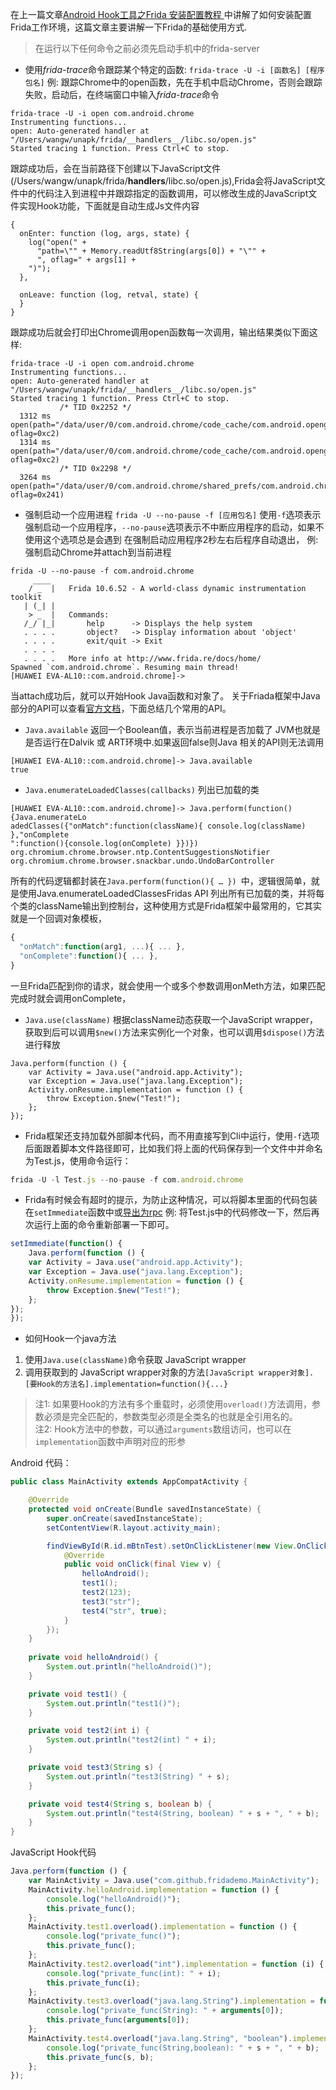    在上一篇文章[Android Hook工具之Frida 安装配置教程
][1] 中讲解了如何安装配置Frida工作环境，这篇文章主要讲解一下Frida的基础使用方式.
 > 在运行以下任何命令之前必须先启动手机中的frida-server
 
- 使用*frida-trace*命令跟踪某个特定的函数:
`frida-trace -U -i [函数名] [程序包名]`
例: 跟踪Chrome中的open函数，先在手机中启动Chrome，否则会跟踪失败，启动后，在终端窗口中输入*frida-trace*命令
``` stylus
frida-trace -U -i open com.android.chrome
Instrumenting functions...                                              
open: Auto-generated handler at "/Users/wangw/unapk/frida/__handlers__/libc.so/open.js"
Started tracing 1 function. Press Ctrl+C to stop. 
```
跟踪成功后，会在当前路径下创建以下JavaScript文件(/Users/wangw/unapk/frida/__handlers__/libc.so/open.js),Frida会将JavaScript文件中的代码注入到进程中并跟踪指定的函数调用，可以修改生成的JavaScript文件实现Hook功能，下面就是自动生成Js文件内容
``` stylus
{
  onEnter: function (log, args, state) {
    log("open(" +
      "path=\"" + Memory.readUtf8String(args[0]) + "\"" +
      ", oflag=" + args[1] +
    ")");
  },

  onLeave: function (log, retval, state) {
  }
}
```
跟踪成功后就会打印出Chrome调用open函数每一次调用，输出结果类似下面这样:
``` stylus
frida-trace -U -i open com.android.chrome
Instrumenting functions...                                              
open: Auto-generated handler at "/Users/wangw/unapk/frida/__handlers__/libc.so/open.js"
Started tracing 1 function. Press Ctrl+C to stop.                       
           /* TID 0x2252 */
  1312 ms  open(path="/data/user/0/com.android.chrome/code_cache/com.android.opengl.shaders_cache", oflag=0xc2)
  1314 ms  open(path="/data/user/0/com.android.chrome/code_cache/com.android.opengl.shaders_cache", oflag=0xc2)
           /* TID 0x2298 */
  3264 ms  open(path="/data/user/0/com.android.chrome/shared_prefs/com.android.chrome_preferences.xml", oflag=0x241)
```
- 强制启动一个应用进程
`frida -U --no-pause -f [应用包名]`
使用`-f`选项表示强制启动一个应用程序，`--no-pause`选项表示不中断应用程序的启动，如果不使用这个选项总是会遇到 在强制启动应用程序2秒左右后程序自动退出，
例: 强制启动Chrome并attach到当前进程
``` stylus
frida -U --no-pause -f com.android.chrome
     ____
    / _  |   Frida 10.6.52 - A world-class dynamic instrumentation toolkit
   | (_| |
    > _  |   Commands:
   /_/ |_|       help      -> Displays the help system
   . . . .       object?   -> Display information about 'object'
   . . . .       exit/quit -> Exit
   . . . .
   . . . .   More info at http://www.frida.re/docs/home/
Spawned `com.android.chrome`. Resuming main thread!                     
[HUAWEI EVA-AL10::com.android.chrome]-> 
```
当attach成功后，就可以开始Hook Java函数和对象了。
关于Friada框架中Java部分的API可以查看[官方文档][2]，下面总结几个常用的API。
- `Java.available`  返回一个Boolean值，表示当前进程是否加载了 JVM也就是是否运行在Dalvik 或 ART环境中.如果返回false则Java 相关的API则无法调用
``` stylus
[HUAWEI EVA-AL10::com.android.chrome]-> Java.available
true
```
- `Java.enumerateLoadedClasses(callbacks)` 列出已加载的类
``` stylus
[HUAWEI EVA-AL10::com.android.chrome]-> Java.perform(function(){Java.enumerateLo
adedClasses({"onMatch":function(className){ console.log(className) },"onComplete
":function(){console.log(onComplete) }})})
org.chromium.chrome.browser.ntp.ContentSuggestionsNotifier
org.chromium.chrome.browser.snackbar.undo.UndoBarController
```
所有的代码逻辑都封装在`Java.perform(function(){ … }) `中，逻辑很简单，就是使用Java.enumerateLoadedClassesFridas API 列出所有已加载的类，并将每个类的className输出到控制台，这种使用方式是Frida框架中最常用的，它其实就是一个回调对象模板，
``` javascript
{
  "onMatch":function(arg1, ...){ ... },
  "onComplete":function(){ ... },
}
```
一旦Frida匹配到你的请求，就会使用一个或多个参数调用onMeth方法，如果匹配完成时就会调用onComplete，

- `Java.use(className)` 根据className动态获取一个JavaScript wrapper，获取到后可以调用`$new()`方法来实例化一个对象，也可以调用`$dispose()`方法进行释放
``` stylus
Java.perform(function () {
    var Activity = Java.use("android.app.Activity");
    var Exception = Java.use("java.lang.Exception");
    Activity.onResume.implementation = function () {
        throw Exception.$new("Test!");
    };
});
```
- Frida框架还支持加载外部脚本代码，而不用直接写到Cli中运行，使用`-f`选项后面跟着脚本文件路径即可，比如我们将上面的代码保存到一个文件中并命名为Test.js，使用命令运行：

``` javascript
frida -U -l Test.js --no-pause -f com.android.chrome
```

- Frida有时候会有超时的提示，为防止这种情况，可以将脚本里面的代码包装在`setImmediate`函数中或[导出为rpc][3]
例: 将Test.js中的代码修改一下，然后再次运行上面的命令重新部署一下即可。
``` javascript
setImmediate(function() {
    Java.perform(function () {
    var Activity = Java.use("android.app.Activity");
    var Exception = Java.use("java.lang.Exception");
    Activity.onResume.implementation = function () {
        throw Exception.$new("Test!");
    };
});
});
```


- 如何Hook一个java方法  
 1. 使用`Java.use(className)`命令获取 JavaScript wrapper
 2. 调用获取到的 JavaScript wrapper对象的方法`[JavaScript wrapper对象].[要Hook的方法名].implementation=function(){...}`
>  注1: 如果要Hook的方法有多个重载时，必须使用`overload()`方法调用，参数必须是完全匹配的，参数类型必须是全类名的也就是全引用名的。  
> 注2: Hook方法中的参数，可以通过`arguments`数组访问，也可以在`implementation`函数中声明对应的形参

Android 代码：
``` java
public class MainActivity extends AppCompatActivity {

    @Override
    protected void onCreate(Bundle savedInstanceState) {
        super.onCreate(savedInstanceState);
        setContentView(R.layout.activity_main);

        findViewById(R.id.mBtnTest).setOnClickListener(new View.OnClickListener() {
            @Override
            public void onClick(final View v) {
				helloAndroid();
                test1();
                test2(123);
                test3("str");
                test4("str", true);
            }
        });
    }
	
	private void helloAndroid() {
        System.out.println("helloAndroid()");
    }

    private void test1() {
        System.out.println("test1()");
    }

    private void test2(int i) {
        System.out.println("test2(int) " + i);
    }

    private void test3(String s) {
        System.out.println("test3(String) " + s);
    }

    private void test4(String s, boolean b) {
        System.out.println("test4(String, boolean) " + s + ", " + b);
    }
}

```
JavaScript Hook代码
``` javascript
Java.perform(function () {
    var MainActivity = Java.use("com.github.fridademo.MainActivity");
	MainActivity.helloAndroid.implementation = function () {
        console.log("helloAndroid()");
        this.private_func();
    };
    MainActivity.test1.overload().implementation = function () {
        console.log("private_func()");
        this.private_func();
    };
    MainActivity.test2.overload("int").implementation = function (i) {
        console.log("private_func(int): " + i);
        this.private_func(i);
    };
    MainActivity.test3.overload("java.lang.String").implementation = function () {
        console.log("private_func(String): " + arguments[0]);
        this.private_func(arguments[0]);
    };
    MainActivity.test4.overload("java.lang.String", "boolean").implementation = function (s, b) {
        console.log("private_func(String,boolean): " + s + ", " + b);
        this.private_func(s, b);
    };
});
```


  [1]: https://www.jianshu.com/p/7be526b77bd2
  [2]: https://www.frida.re/docs/javascript-api/#java
  [3]: https://www.frida.re/docs/javascript-api/#rpc